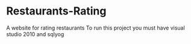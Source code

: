 # Restaurants-Rating
A website for rating restaurants
To run this project you must have visual studio 2010 and sqlyog

